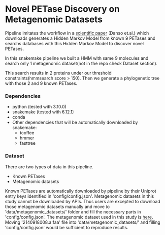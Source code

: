 # Novel PETase Discovery on Metagenomic Datasets

Pipeline imitates the workflow in a [scientific paper](https://www.ncbi.nlm.nih.gov/pmc/articles/PMC5881046/) (Danso et.al.) which downloads generates a Hidden Markov Model from known 9 PETases and searchs databases with this Hidden Markov Model to discover novel PETases.

In this snakemake pipeline we built a HMM with same 9 molecules and search only 1 metagenomic dataset(not in the repo check Dataset section).

This search results in 2 proteins under our threshold constraints(hmmsearch score > 150). Then we generate a phylogenetic tree with those 2 and 9 known PETases.

### Dependencies
- python (tested with 3.10.0)
- snakemake (tested with 6.12.1)
- conda 
- Other dependencies that will be automatically downloaded by snakemake:
  - tcoffee
  - hmmer
  - fasttree  

### Dataset
There are two types of data in this pipeline. 
- Known PETases
- Metagenomic datasets

Known PETases are automatically downloaded by pipeline by their Uniprot entry keys identified in 'config/config.json'.
Metagenomic datasets in this study cannot be downloaded by APIs. Thus users are excepted to download those metagenomic datasets manually and move to 'data/metagenomic_datasets/' folder and fill the necessary parts in 'config/config.json'. The metagenomic dataset used in this study is [here](https://img.jgi.doe.gov/cgi-bin/m/main.cgi?section=TaxonDetail&page=taxonDetail&taxon_oid=2140918008). Moving '2140918008.a.faa' file into 'data/metagenomic_datasets/' and filling 'config/config.json' would be sufficient to reproduce results.


